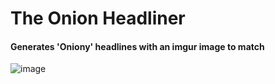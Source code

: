 # The Onion Headliner

#### Generates 'Oniony' headlines with an imgur image to match

![image](https://cloud.githubusercontent.com/assets/1283222/6939048/5816e49e-d81d-11e4-9f67-29d6ac378dd0.png)
